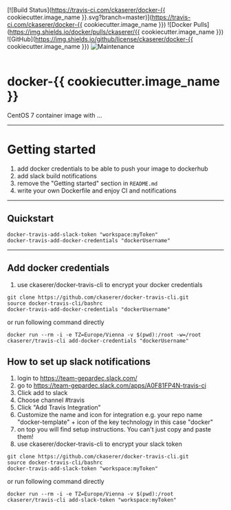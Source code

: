 [![Build Status](https://travis-ci.com/ckaserer/docker-{{ cookiecutter.image_name }}.svg?branch=master)](https://travis-ci.com/ckaserer/docker-{{ cookiecutter.image_name }})
![Docker Pulls](https://img.shields.io/docker/pulls/ckaserer/{{ cookiecutter.image_name }})
![GitHub](https://img.shields.io/github/license/ckaserer/docker-{{ cookiecutter.image_name }})
![Maintenance](https://img.shields.io/maintenance/yes/2020)
<br>
<br>

# docker-{{ cookiecutter.image_name }}

CentOS 7 container image with ...

---

# Getting started

1) add docker credentials to be able to push your image to dockerhub
2) add slack build notifications
3) remove the "Getting started" section in `README.md`
4) write your own Dockerfile and enjoy CI and notifications

---

## Quickstart

```
docker-travis-add-slack-token "workspace:myToken"
docker-travis-add-docker-credentials "dockerUsername"
```

---

## Add docker credentials

1) use ckaserer/docker-travis-cli to encrypt your docker credentials

```
git clone https://github.com/ckaserer/docker-travis-cli.git
source docker-travis-cli/bashrc
docker-travis-add-docker-credentials "dockerUsername"
```

or run following command directly 

```
docker run --rm -i -e TZ=Europe/Vienna -v $(pwd):/root -w=/root ckaserer/travis-cli add-docker-credentials "dockerUsername"
```

## How to set up slack notifications

1) login to https://team-gepardec.slack.com/
2) go to https://team-gepardec.slack.com/apps/A0F81FP4N-travis-ci
3) Click add to slack
4) Choose channel #travis
5) Click "Add Travis Integration"
6) Customize the name and icon for integration e.g. your repo name "docker-template" + icon of the key technology in this case "docker"
7) on top you will find setup instructions. You can't just copy and paste them!
8) use ckaserer/docker-travis-cli to encrypt your slack token

```
git clone https://github.com/ckaserer/docker-travis-cli.git
source docker-travis-cli/bashrc
docker-travis-add-slack-token "workspace:myToken"
```

or run following command directly

```
docker run --rm -i -e TZ=Europe/Vienna -v $(pwd):/root ckaserer/travis-cli add-slack-token "workspace:myToken"
```